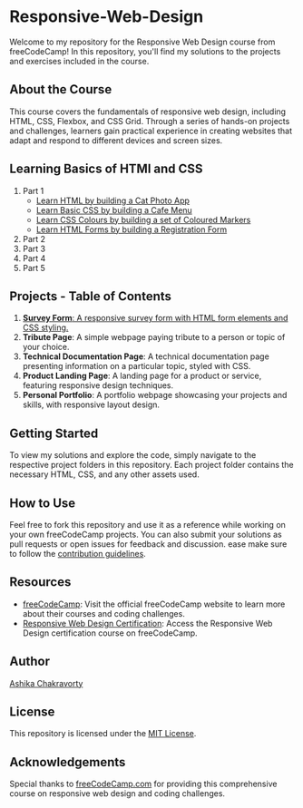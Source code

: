 # Responsive-Web-Design

Welcome to my repository for the Responsive Web Design course from freeCodeCamp! In this repository, you'll find my solutions to the projects and exercises included in the course. 

## About the Course

This course covers the fundamentals of responsive web design, including HTML, CSS, Flexbox, and CSS Grid. Through a series of hands-on projects and challenges, learners gain practical experience in creating websites that adapt and respond to different devices and screen sizes.

## Learning Basics of HTMl and CSS
1. Part 1
   * [Learn HTML by building a Cat Photo App](Part-1/CatPhotoApp)
   * [Learn Basic CSS by building a Cafe Menu](Part-1/CafeMenu)
   * [Learn CSS Colours by building a set of Coloured Markers](Part-1/ColoredMarkers)
   * [Learn HTML Forms by building a Registration  Form](Part-1/RegistrationForm)
2. Part 2
3. Part 3
4. Part 4
5. Part 5

## Projects - Table of Contents

1. [**Survey Form**: A responsive survey form with HTML form elements and CSS styling.](Projects/SurveryForm)
2. **Tribute Page**: A simple webpage paying tribute to a person or topic of your choice.
3. **Technical Documentation Page**: A technical documentation page presenting information on a particular topic, styled with CSS.
4. **Product Landing Page**: A landing page for a product or service, featuring responsive design techniques.
5. **Personal Portfolio**: A portfolio webpage showcasing your projects and skills, with responsive layout design.

## Getting Started

To view my solutions and explore the code, simply navigate to the respective project folders in this repository. Each project folder contains the necessary HTML, CSS, and any other assets used.

## How to Use

Feel free to fork this repository and use it as a reference while working on your own freeCodeCamp projects. You can also submit your solutions as pull requests or open issues for feedback and discussion. ease make sure to follow the [contribution guidelines](CONTRIBUTING.md).

## Resources

- [freeCodeCamp](https://www.freecodecamp.org/): Visit the official freeCodeCamp website to learn more about their courses and coding challenges.
- [Responsive Web Design Certification](https://www.freecodecamp.org/learn/2022/responsive-web-design): Access the Responsive Web Design certification course on freeCodeCamp.

## Author

[Ashika Chakravorty](https://github.com/achakravorty)

## License

This repository is licensed under the [MIT License](LICENSE).

## Acknowledgements

Special thanks to [freeCodeCamp.com](https://www.freecodecamp.org/) for providing this comprehensive course on responsive web design and coding challenges.
